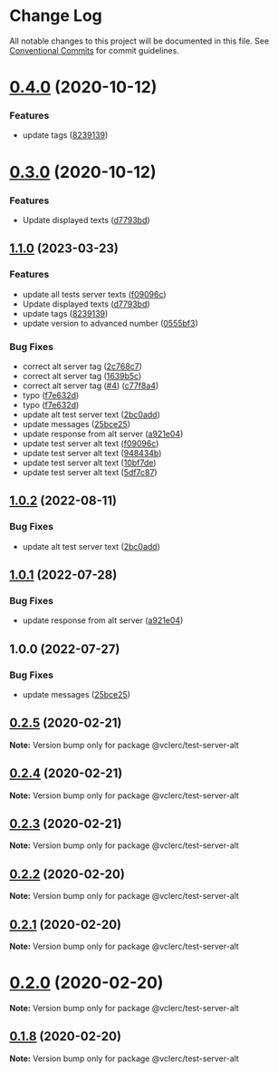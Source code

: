 # Change Log

All notable changes to this project will be documented in this file.
See [Conventional Commits](https://conventionalcommits.org) for commit guidelines.

# [0.4.0](https://github.com/vclerc/console-printer-lerna/compare/v0.3.3...v0.4.0) (2020-10-12)


### Features

* update tags ([8239139](https://github.com/vclerc/console-printer-lerna/commit/8239139a89cc8c3a32da824c996109d071b88db5))






# [0.3.0](https://github.com/vclerc/console-printer-lerna/compare/v0.2.8...v0.3.0) (2020-10-12)


### Features

* Update displayed texts ([d7793bd](https://github.com/vclerc/console-printer-lerna/commit/d7793bdda8c5a1c16e306e7f85cb387987e575a1))






## [1.1.0](https://github.com/vclerc/console-printer-lerna/compare/test2-v1.0.2...test2-v1.1.0) (2023-03-23)


### Features

* update all tests server texts ([f09096c](https://github.com/vclerc/console-printer-lerna/commit/f09096ca15e9ec275278395be859c8031ff148dc))
* Update displayed texts ([d7793bd](https://github.com/vclerc/console-printer-lerna/commit/d7793bdda8c5a1c16e306e7f85cb387987e575a1))
* update tags ([8239139](https://github.com/vclerc/console-printer-lerna/commit/8239139a89cc8c3a32da824c996109d071b88db5))
* update version to advanced number ([0555bf3](https://github.com/vclerc/console-printer-lerna/commit/0555bf3777000d737ecdc06fce7ddc5dc0af4af9))


### Bug Fixes

* correct alt server tag ([2c768c7](https://github.com/vclerc/console-printer-lerna/commit/2c768c7db3e0bbf111dd7bf0d9fb3321fae0b85d))
* correct alt server tag ([1639b5c](https://github.com/vclerc/console-printer-lerna/commit/1639b5c5bc77d3e0548eae0a27c9c55ff7b84394))
* correct alt server tag ([#4](https://github.com/vclerc/console-printer-lerna/issues/4)) ([c77f8a4](https://github.com/vclerc/console-printer-lerna/commit/c77f8a41213763868711d4f9416a077be37a2701))
* typo ([f7e632d](https://github.com/vclerc/console-printer-lerna/commit/f7e632d4c2753785c5795d93c6d9c7485bc29d37))
* typo ([f7e632d](https://github.com/vclerc/console-printer-lerna/commit/f7e632d4c2753785c5795d93c6d9c7485bc29d37))
* update alt test server text ([2bc0add](https://github.com/vclerc/console-printer-lerna/commit/2bc0addc773d602fd7a6acbb840dfa292721e388))
* update messages ([25bce25](https://github.com/vclerc/console-printer-lerna/commit/25bce25fdb15fac16fa13cdd00c35ad70ff90710))
* update response from alt server ([a921e04](https://github.com/vclerc/console-printer-lerna/commit/a921e047b24ebdaeb1e38a786d37111f580e61df))
* update test server alt text ([f09096c](https://github.com/vclerc/console-printer-lerna/commit/f09096ca15e9ec275278395be859c8031ff148dc))
* update test server alt text ([948434b](https://github.com/vclerc/console-printer-lerna/commit/948434b5370cc60e9bec07018ab7a0ead2bc223e))
* update test server alt text ([10bf7de](https://github.com/vclerc/console-printer-lerna/commit/10bf7de5754ac960a44b71201934885d0aa82f5f))
* update test server alt text ([5df7c87](https://github.com/vclerc/console-printer-lerna/commit/5df7c879dbe6a212c12ba9b6be115b34bd776d47))

## [1.0.2](https://github.com/vclerc/console-printer-lerna/compare/test-server-alt-v1.0.1...test-server-alt-v1.0.2) (2022-08-11)


### Bug Fixes

* update alt test server text ([2bc0add](https://github.com/vclerc/console-printer-lerna/commit/2bc0addc773d602fd7a6acbb840dfa292721e388))

## [1.0.1](https://github.com/vclerc/console-printer-lerna/compare/test-server-alt-v1.0.0...test-server-alt-v1.0.1) (2022-07-28)


### Bug Fixes

* update response from alt server ([a921e04](https://github.com/vclerc/console-printer-lerna/commit/a921e047b24ebdaeb1e38a786d37111f580e61df))

## 1.0.0 (2022-07-27)


### Bug Fixes

* update messages ([25bce25](https://github.com/vclerc/console-printer-lerna/commit/25bce25fdb15fac16fa13cdd00c35ad70ff90710))

## [0.2.5](https://github.com/vclerc/console-printer-lerna/compare/v0.2.4...v0.2.5) (2020-02-21)

**Note:** Version bump only for package @vclerc/test-server-alt





## [0.2.4](https://github.com/vclerc/console-printer-lerna/compare/v0.2.3...v0.2.4) (2020-02-21)

**Note:** Version bump only for package @vclerc/test-server-alt





## [0.2.3](https://github.com/vclerc/console-printer-lerna/compare/v0.2.2...v0.2.3) (2020-02-21)

**Note:** Version bump only for package @vclerc/test-server-alt






## [0.2.2](https://github.com/vclerc/console-printer-lerna/compare/v0.2.1...v0.2.2) (2020-02-20)

**Note:** Version bump only for package @vclerc/test-server-alt





## [0.2.1](https://github.com/vclerc/console-printer-lerna/compare/v0.2.0...v0.2.1) (2020-02-20)

**Note:** Version bump only for package @vclerc/test-server-alt





# [0.2.0](https://github.com/vclerc/console-printer-lerna/compare/v0.1.8...v0.2.0) (2020-02-20)

**Note:** Version bump only for package @vclerc/test-server-alt





## [0.1.8](https://github.com/vclerc/console-printer-lerna/compare/v0.1.7...v0.1.8) (2020-02-20)

**Note:** Version bump only for package @vclerc/test-server-alt
